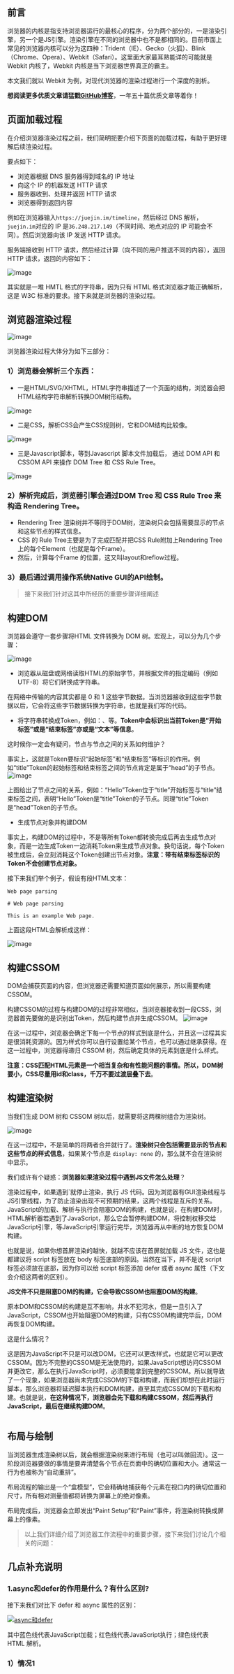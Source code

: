 ## 前言

浏览器的内核是指支持浏览器运行的最核心的程序，分为两个部分的，一是渲染引擎，另一个是JS引擎。渲染引擎在不同的浏览器中也不是都相同的。目前市面上常见的浏览器内核可以分为这四种：Trident（IE）、Gecko（火狐）、Blink（Chrome、Opera）、Webkit（Safari）。这里面大家最耳熟能详的可能就是 Webkit 内核了，Webkit 内核是当下浏览器世界真正的霸主。

本文我们就以 Webkit 为例，对现代浏览器的渲染过程进行一个深度的剖析。

**想阅读更多优质文章请猛戳[GitHub博客](https://github.com/ljianshu/Blog)**，一年五十篇优质文章等着你！

## 页面加载过程

在介绍浏览器渲染过程之前，我们简明扼要介绍下页面的加载过程，有助于更好理解后续渲染过程。

要点如下：

- 浏览器根据 DNS 服务器得到域名的 IP 地址
- 向这个 IP 的机器发送 HTTP 请求
- 服务器收到、处理并返回 HTTP 请求
- 浏览器得到返回内容

例如在浏览器输入`https://juejin.im/timeline`，然后经过 DNS 解析，`juejin.im`对应的 IP 是`36.248.217.149`（不同时间、地点对应的 IP 可能会不同）。然后浏览器向该 IP 发送 HTTP 请求。

服务端接收到 HTTP 请求，然后经过计算（向不同的用户推送不同的内容），返回 HTTP 请求，返回的内容如下：

![image](https://camo.githubusercontent.com/df6a6a160f52f6c4a443729e2b32876ca189acee/68747470733a2f2f757365722d676f6c642d63646e2e786974752e696f2f323031392f342f312f313639643437636265303365303130333f773d36383426683d31363826663d706e6726733d3831343836)

其实就是一堆 HMTL 格式的字符串，因为只有 HTML 格式浏览器才能正确解析，这是 W3C 标准的要求。接下来就是浏览器的渲染过程。

## 浏览器渲染过程

![image](https://camo.githubusercontent.com/2f8e4192ed63300d9c1d508c6936b8cda5f9fb3b/68747470733a2f2f757365722d676f6c642d63646e2e786974752e696f2f323031382f31322f32372f313637663035373730346239346630383f773d37303526683d32323726663d706e6726733d313630323734)

浏览器渲染过程大体分为如下三部分：

### 1）浏览器会解析三个东西：

- 一是HTML/SVG/XHTML，HTML字符串描述了一个页面的结构，浏览器会把HTML结构字符串解析转换DOM树形结构。

![image](https://camo.githubusercontent.com/72638d26319a92d5bc728a15d72eecb409aabceb/68747470733a2f2f757365722d676f6c642d63646e2e786974752e696f2f323031392f332f33312f313639643437303433376136633135613f773d35383726683d31313026663d67696626733d3938323337)

- 二是CSS，解析CSS会产生CSS规则树，它和DOM结构比较像。

![image](https://camo.githubusercontent.com/73b3a71dc3ae11960dbbd30e5e44cdd53dc2eec4/68747470733a2f2f757365722d676f6c642d63646e2e786974752e696f2f323031392f332f33312f313639643437386130663462643136633f773d36363426683d31343626663d706e6726733d3332383833)

- 三是Javascript脚本，等到Javascript 脚本文件加载后， 通过 DOM API 和 CSSOM API 来操作 DOM Tree 和 CSS Rule Tree。

![image](https://camo.githubusercontent.com/a2de367e10d26912b98a4206dda0f9eb847d65c5/68747470733a2f2f757365722d676f6c642d63646e2e786974752e696f2f323031392f332f33312f313639643437383065306133666134343f773d35373926683d31393726663d67696626733d313434303837)

### 2）解析完成后，浏览器引擎会通过DOM Tree 和 CSS Rule Tree 来构造 Rendering Tree。

- Rendering Tree 渲染树并不等同于DOM树，渲染树只会包括需要显示的节点和这些节点的样式信息。
- CSS 的 Rule Tree主要是为了完成匹配并把CSS Rule附加上Rendering Tree上的每个Element（也就是每个Frame）。
- 然后，计算每个Frame 的位置，这又叫layout和reflow过程。

### 3）最后通过调用操作系统Native GUI的API绘制。

> 接下来我们针对这其中所经历的重要步骤详细阐述

## 构建DOM

浏览器会遵守一套步骤将HTML 文件转换为 DOM 树。宏观上，可以分为几个步骤：

![image](https://camo.githubusercontent.com/e822a98473c50727f4f2ef46ed2dc1f79d9113b8/68747470733a2f2f757365722d676f6c642d63646e2e786974752e696f2f323031382f31322f32382f313637663532363266356430616164643f773d36323326683d383826663d706e6726733d3330383134)

- 浏览器从磁盘或网络读取HTML的原始字节，并根据文件的指定编码（例如 UTF-8）将它们转换成字符串。

在网络中传输的内容其实都是 0 和 1 这些字节数据。当浏览器接收到这些字节数据以后，它会将这些字节数据转换为字符串，也就是我们写的代码。

- 将字符串转换成Token，例如：、等。**Token中会标识出当前Token是“开始标签”或是“结束标签”亦或是“文本”等信息**。

这时候你一定会有疑问，节点与节点之间的关系如何维护？

事实上，这就是Token要标识“起始标签”和“结束标签”等标识的作用。例如“title”Token的起始标签和结束标签之间的节点肯定是属于“head”的子节点。
![image](https://camo.githubusercontent.com/11a9f3294c5bdcec6a2de1e382b24cc10684b614/68747470733a2f2f757365722d676f6c642d63646e2e786974752e696f2f323031382f31322f32382f313637663534613463653134396130353f773d36373126683d31363826663d706e6726733d3533313535)

上图给出了节点之间的关系，例如：“Hello”Token位于“title”开始标签与“title”结束标签之间，表明“Hello”Token是“title”Token的子节点。同理“title”Token是“head”Token的子节点。

- 生成节点对象并构建DOM

事实上，构建DOM的过程中，不是等所有Token都转换完成后再去生成节点对象，而是一边生成Token一边消耗Token来生成节点对象。换句话说，每个Token被生成后，会立刻消耗这个Token创建出节点对象。**注意：带有结束标签标识的Token不会创建节点对象。**

接下来我们举个例子，假设有段HTML文本：

    Web page parsing
    
    # Web page parsing
    
    This is an example Web page.
    
    

上面这段HTML会解析成这样：

![image](https://camo.githubusercontent.com/e74e3c5913a32c7a899c669db06011e14aa3a8b0/68747470733a2f2f757365722d676f6c642d63646e2e786974752e696f2f323031382f31322f32382f313637663532326534643463356532623f773d34363826683d33303826663d706e6726733d313230393137)

## 构建CSSOM

DOM会捕获页面的内容，但浏览器还需要知道页面如何展示，所以需要构建CSSOM。

构建CSSOM的过程与构建DOM的过程非常相似，当浏览器接收到一段CSS，浏览器首先要做的是识别出Token，然后构建节点并生成CSSOM。
![image](https://camo.githubusercontent.com/0862f8004183487181f1fdf9f4c59a8b54075882/68747470733a2f2f757365722d676f6c642d63646e2e786974752e696f2f323031382f31322f32382f313637663535616162616364346261633f773d36373926683d383526663d706e6726733d3332393736)

在这一过程中，浏览器会确定下每一个节点的样式到底是什么，并且这一过程其实是很消耗资源的。因为样式你可以自行设置给某个节点，也可以通过继承获得。在这一过程中，浏览器得递归 CSSOM 树，然后确定具体的元素到底是什么样式。

**注意：CSS匹配HTML元素是一个相当复杂和有性能问题的事情。所以，DOM树要小，CSS尽量用id和class，千万不要过渡层叠下去**。

## 构建渲染树

当我们生成 DOM 树和 CSSOM 树以后，就需要将这两棵树组合为渲染树。

![image](https://camo.githubusercontent.com/ae6a6d492332cd6332144f8e6c924d1197e26f7e/68747470733a2f2f757365722d676f6c642d63646e2e786974752e696f2f323031382f31322f32382f313637663536353235323166656132663f773d36383926683d33323726663d706e6726733d313235303739)

在这一过程中，不是简单的将两者合并就行了。**渲染树只会包括需要显示的节点和这些节点的样式信息**，如果某个节点是 `display: none` 的，那么就不会在渲染树中显示。

我们或许有个疑惑：**浏览器如果渲染过程中遇到JS文件怎么处理**？

渲染过程中，如果遇到`</code>就停止渲染，执行 JS 代码。因为浏览器有GUI渲染线程与JS引擎线程，为了防止渲染出现不可预期的结果，这两个线程是互斥的关系。JavaScript的加载、解析与执行会阻塞DOM的构建，也就是说，在构建DOM时，HTML解析器若遇到了JavaScript，那么它会暂停构建DOM，将控制权移交给JavaScript引擎，等JavaScript引擎运行完毕，浏览器再从中断的地方恢复DOM构建。</p>
<p>也就是说，如果你想首屏渲染的越快，就越不应该在首屏就加载 JS 文件，这也是都建议将 script 标签放在 body 标签底部的原因。当然在当下，并不是说 script 标签必须放在底部，因为你可以给 script 标签添加 defer 或者 async 属性（下文会介绍这两者的区别）。</p>
<p><strong>JS文件不只是阻塞DOM的构建，它会导致CSSOM也阻塞DOM的构建</strong>。</p>
<p>原本DOM和CSSOM的构建是互不影响，井水不犯河水，但是一旦引入了JavaScript，CSSOM也开始阻塞DOM的构建，只有CSSOM构建完毕后，DOM再恢复DOM构建。</p>
<p>这是什么情况？</p>
<p>这是因为JavaScript不只是可以改DOM，它还可以更改样式，也就是它可以更改CSSOM。因为不完整的CSSOM是无法使用的，如果JavaScript想访问CSSOM并更改它，那么在执行JavaScript时，必须要能拿到完整的CSSOM。所以就导致了一个现象，如果浏览器尚未完成CSSOM的下载和构建，而我们却想在此时运行脚本，那么浏览器将延迟脚本执行和DOM构建，直至其完成CSSOM的下载和构建。也就是说，<strong>在这种情况下，浏览器会先下载和构建CSSOM，然后再执行JavaScript，最后在继续构建DOM</strong>。</p>
<p><a target="_blank" rel="noopener noreferrer" href="https://camo.githubusercontent.com/13fc7d779004098ba4568b81920da5857a8b5ec7/68747470733a2f2f757365722d676f6c642d63646e2e786974752e696f2f323031392f342f322f313639646562646430396565636361613f773d36383926683d32303926663d706e6726733d3531333132"><img src="https://camo.githubusercontent.com/13fc7d779004098ba4568b81920da5857a8b5ec7/68747470733a2f2f757365722d676f6c642d63646e2e786974752e696f2f323031392f342f322f313639646562646430396565636361613f773d36383926683d32303926663d706e6726733d3531333132" alt data-canonical-src="https://user-gold-cdn.xitu.io/2019/4/2/169debdd09eeccaa?w=689&h=209&f=png&s=51312" style="max-width:100%;"></a></p>
<h2>布局与绘制</h2>
<p>当浏览器生成渲染树以后，就会根据渲染树来进行布局（也可以叫做回流）。这一阶段浏览器要做的事情是要弄清楚各个节点在页面中的确切位置和大小。通常这一行为也被称为“自动重排”。</p>
<p>布局流程的输出是一个“盒模型”，它会精确地捕获每个元素在视口内的确切位置和尺寸，所有相对测量值都将转换为屏幕上的绝对像素。</p>
<p>布局完成后，浏览器会立即发出“Paint Setup”和“Paint”事件，将渲染树转换成屏幕上的像素。</p>
<blockquote>
<p>以上我们详细介绍了浏览器工作流程中的重要步骤，接下来我们讨论几个相关的问题：</p>
</blockquote>
<h2>几点补充说明</h2>
<h3>1.async和defer的作用是什么？有什么区别?</h3>
<p>接下来我们对比下 defer 和 async 属性的区别：</p>
<p><a target="_blank" rel="noopener noreferrer" href="https://camo.githubusercontent.com/78835bfd6ba8899decaabec54b713bced79907c2/68747470733a2f2f757365722d676f6c642d63646e2e786974752e696f2f323031382f362f31362f313634303635366537303736356163373f773d36383926683d31313226663d6a70656726733d3136383935"><img src="https://camo.githubusercontent.com/78835bfd6ba8899decaabec54b713bced79907c2/68747470733a2f2f757365722d676f6c642d63646e2e786974752e696f2f323031382f362f31362f313634303635366537303736356163373f773d36383926683d31313226663d6a70656726733d3136383935" alt="async和defer" data-canonical-src="https://user-gold-cdn.xitu.io/2018/6/16/1640656e70765ac7?w=689&h=112&f=jpeg&s=16895" style="max-width:100%;"></a></p>
<p>其中蓝色线代表JavaScript加载；红色线代表JavaScript执行；绿色线代表 HTML 解析。</p>
<h3>1）情况1<code><script src="script.js">`

没有 defer 或 async，浏览器会立即加载并执行指定的脚本，也就是说不等待后续载入的文档元素，读到就加载并执行。

### 2）情况2  (**异步下载**)

async 属性表示异步执行引入的 JavaScript，与 defer 的区别在于，如果已经加载好，就会开始执行——无论此刻是 HTML 解析阶段还是 DOMContentLoaded 触发之后。需要注意的是，这种方式加载的 JavaScript 依然会阻塞 load 事件。换句话说，async-script 可能在 DOMContentLoaded 触发之前或之后执行，但一定在 load 触发之前执行。

### 3）情况3 (**延迟执行**)

defer 属性表示延迟执行引入的 JavaScript，即这段 JavaScript 加载时 HTML 并未停止解析，这两个过程是并行的。整个 document 解析完毕且 defer-script 也加载完成之后（这两件事情的顺序无关），会执行所有由 defer-script 加载的 JavaScript 代码，然后触发 DOMContentLoaded 事件。

defer 与相比普通 script，有两点区别：**载入 JavaScript 文件时不阻塞 HTML 的解析，执行阶段被放到 HTML 标签解析完成之后。

在加载多个JS脚本的时候，async是无顺序的加载，而defer是有顺序的加载。**

### 2.为什么操作 DOM 慢

把 DOM 和 JavaScript 各自想象成一个岛屿，它们之间用收费桥梁连接。——《高性能 JavaScript》

JS 是很快的，在 JS 中修改 DOM 对象也是很快的。在JS的世界里，一切是简单的、迅速的。但 DOM 操作并非 JS 一个人的独舞，而是两个模块之间的协作。

因为 DOM 是属于渲染引擎中的东西，而 JS 又是 JS 引擎中的东西。当我们用 JS 去操作 DOM 时，本质上是 JS 引擎和渲染引擎之间进行了“跨界交流”。这个“跨界交流”的实现并不简单，它依赖了桥接接口作为“桥梁”（如下图）。

![image](https://camo.githubusercontent.com/893b42df58916e5f473947f19db42ce3931b4188/68747470733a2f2f757365722d676f6c642d63646e2e786974752e696f2f323031392f342f332f313639653364633063346134333866643f773d35373826683d31383826663d706e6726733d3431323633)

过“桥”要收费——这个开销本身就是不可忽略的。我们每操作一次 DOM（不管是为了修改还是仅仅为了访问其值），都要过一次“桥”。过“桥”的次数一多，就会产生比较明显的性能问题。因此“减少 DOM 操作”的建议，并非空穴来风。

### 3.你真的了解回流和重绘吗

渲染的流程基本上是这样（如下图黄色的四个步骤）：1.计算CSS样式  2.构建Render Tree  3.Layout – 定位坐标和大小  4.正式开画
![image](https://camo.githubusercontent.com/1a81ec348a720a4e1682432accc800e5a215106e/68747470733a2f2f757365722d676f6c642d63646e2e786974752e696f2f323031382f31322f32382f313637663036386534646536633763653f773d37313326683d31393526663d706e6726733d313433383132)

注意：上图流程中有很多连接线，这表示了Javascript动态修改了DOM属性或是CSS属性会导致重新Layout，但有些改变不会重新Layout，就是上图中那些指到天上的箭头，比如修改后的CSS rule没有被匹配到元素。

这里重要要说两个概念，一个是Reflow，另一个是Repaint

- 重绘：当我们对 DOM 的修改导致了样式的变化、却并未影响其几何属性（比如修改了颜色或背景色）时，浏览器不需重新计算元素的几何属性、直接为该元素绘制新的样式（跳过了上图所示的回流环节）。
- 回流：当我们对 DOM 的修改引发了 DOM 几何尺寸的变化（比如修改元素的宽、高或隐藏元素等）时，浏览器需要重新计算元素的几何属性（其他元素的几何属性和位置也会因此受到影响），然后再将计算的结果绘制出来。这个过程就是回流（也叫重排）

我们知道，当网页生成的时候，至少会渲染一次。在用户访问的过程中，还会不断重新渲染。重新渲染会重复回流+重绘或者只有重绘。
**回流必定会发生重绘，重绘不一定会引发回流**。重绘和回流会在我们设置节点样式时频繁出现，同时也会很大程度上影响性能。回流所需的成本比重绘高的多，改变父节点里的子节点很可能会导致父节点的一系列回流。

### 1）常见引起回流属性和方法

任何会改变元素几何信息(元素的位置和尺寸大小)的操作，都会触发回流，

- 添加或者删除可见的DOM元素；
- 元素尺寸改变——边距、填充、边框、宽度和高度
- 内容变化，比如用户在input框中输入文字
- 浏览器窗口尺寸改变——resize事件发生时
- 计算 offsetWidth 和 offsetHeight 属性
- 设置 style 属性的值

### 2）常见引起重绘属性和方法

![image](https://camo.githubusercontent.com/3a47ae7448b98eb5bf0152af6c0816b1ff103bb6/68747470733a2f2f757365722d676f6c642d63646e2e786974752e696f2f323031392f312f312f313638303964386536343832623831333f773d35353426683d32333526663d706e6726733d3132303735)

### 3）如何减少回流、重绘

- 使用 transform 替代 top
- 使用 visibility 替换 display: none ，因为前者只会引起重绘，后者会引发回流（改变了布局）
- 不要把节点的属性值放在一个循环里当成循环里的变量。

    for(let i = 0; i < 1000; i++) {
        // 获取 offsetTop 会导致回流，因为需要去获取正确的值
        console.log(document.querySelector('.test').style.offsetTop)
    }
    

- 不要使用 table 布局，可能很小的一个小改动会造成整个 table 的重新布局
- 动画实现的速度的选择，动画速度越快，回流次数越多，也可以选择使用 requestAnimationFrame
- CSS 选择符从右往左匹配查找，避免节点层级过多
- 将频繁重绘或者回流的节点设置为图层，图层能够阻止该节点的渲染行为影响别的节点。比如对于 video 标签来说，浏览器会自动将该节点变为图层。

## 性能优化策略

基于上面介绍的浏览器渲染原理，DOM 和 CSSOM 结构构建顺序，初始化可以对页面渲染做些优化，提升页面性能。

- JS优化： `</code> 标签加上 defer属性 和 async属性 用于在不阻塞页面文档解析的前提下，控制脚本的下载和执行。
<ul>
<li>defer属性： 用于开启新的线程下载脚本文件，并使脚本在文档解析完成后执行。</li>
<li>async属性： HTML5新增属性，用于异步下载脚本文件，下载完毕立即解释执行代码。</li>
</ul>
</li>
<li>CSS优化： <code><link></code> 标签的 rel属性 中的属性值设置为 preload 能够让你在你的HTML页面中可以指明哪些资源是在页面加载完成后即刻需要的,最优的配置加载顺序，提高渲染性能</li>
</ul>
<h2>总结</h2>
<p>综上所述，我们得出这样的结论：</p>
<ul>
<li>浏览器工作流程：构建DOM -> 构建CSSOM -> 构建渲染树 -> 布局 -> 绘制。</li>
<li>CSSOM会阻塞渲染，只有当CSSOM构建完毕后才会进入下一个阶段构建渲染树。</li>
<li>通常情况下DOM和CSSOM是并行构建的，但是当浏览器遇到一个不带defer或async属性的script标签时，DOM构建将暂停，如果此时又恰巧浏览器尚未完成CSSOM的下载和构建，由于JavaScript可以修改CSSOM，所以需要等CSSOM构建完毕后再执行JS，最后才重新DOM构建。</li>
</ul>
<p>欢迎关注公众号：<strong>前端工匠</strong>，你的成长我们一起见证！<br>
<a target="_blank" rel="noopener noreferrer" href="https://camo.githubusercontent.com/e3b83d6fc65d52adf1615788e9aadadc1a88e5b5/68747470733a2f2f757365722d676f6c642d63646e2e786974752e696f2f323031392f332f392f313639363138646536346335343736383f773d3131373926683d33373226663d706e6726733d353333313734"><img src="https://camo.githubusercontent.com/e3b83d6fc65d52adf1615788e9aadadc1a88e5b5/68747470733a2f2f757365722d676f6c642d63646e2e786974752e696f2f323031392f332f392f313639363138646536346335343736383f773d3131373926683d33373226663d706e6726733d353333313734" alt data-canonical-src="https://user-gold-cdn.xitu.io/2019/3/9/169618de64c54768?w=1179&h=372&f=png&s=533174" style="max-width:100%;"></a></p>
<h2>参考文章</h2>
<ul>
<li><a href="https://segmentfault.com/q/1010000000640869" rel="nofollow">async 和 defer 的区别 | SegmentFault</a></li>
<li><a href="https://coolshell.cn/articles/9666.html" rel="nofollow">浏览器的渲染原理简介</a></li>
<li><a href="https://juejin.im/book/5bdc715fe51d454e755f75ef/section/5c024ecbf265da616a476638" rel="nofollow">前端面试之道</a></li>
<li><a href="https://mp.weixin.qq.com/s?__biz=MzA5NzkwNDk3MQ==&mid=2650588806&idx=1&sn=408a54e7c8102fd6944c9a40b119015a&chksm=8891d6a2bfe65fb42f493fe9a4dab672dd7e440f31e753196cee0cfbc6696e4f8dd3a669e040&mpshare=1&scene=1&srcid=1228ZrXsmbZKcgCSu7zTVDwy#" rel="nofollow">关键渲染路径</a></li>
<li><a href="https://juejin.im/book/5b936540f265da0a9624b04b/section/5bac3a4df265da0aa81c043c" rel="nofollow">前端性能优化原理与实践</a></li>
<li><a href="https://juejin.im/book/5c47343bf265da612b13e5c0/section/5c4737375188255de8397ae3" rel="nofollow">由入门到专家：前端全链路开发实践手册</a></li>
<li><a href="https://juejin.im/book/5a8f9ddcf265da4e9f6fb959/section/5a8f9f7bf265da4e82635e46" rel="nofollow">Web 前端面试指南与高频考题解析</a></li>
</ul>
      </td><td class="d-block comment-body markdown-body  js-comment-body">
          <p>引申一下事件循环EventLoop</p>
      </td><td class="d-block comment-body markdown-body  js-comment-body">
          <p>不错。深入浅出。</p>
      </td><td class="d-block comment-body markdown-body  js-comment-body">
          <blockquote>
<p>不错。深入浅出。</p>
</blockquote>
<p>最近觉得不满意，这篇重新改写，敬请期待！</p>
      </td><td class="d-block comment-body markdown-body  js-comment-body">
          <blockquote>
<p>不错。深入浅出。</p>
</blockquote>
<p>今天重新更新了</p>
      </td><td class="d-block comment-body markdown-body  js-comment-body">
          <p>请问一下，比如用户在input框中输入文字，会造成整个页面的回流吗？还是局部的？</p>
      </td><td class="d-block comment-body markdown-body  js-comment-body">
          <p>很详细，棒棒哒！</p>
      </td><td class="d-block comment-body markdown-body  js-comment-body">
          <p>window.onload事件是发生在哪个阶段,就是页面加载完成在哪个阶段,为什么有时可以访问dom节点但页面空白</p>
      </td><td class="d-block comment-body markdown-body  js-comment-body">
          <p>干货满满</p>
      </td><td class="d-block comment-body markdown-body  js-comment-body">
          <p>DOM树，规则树构建不是在渲染线程吗，那个图里的规则树构建的时候是怎么做到同时解析script文件的？JS解析难道不在JS引擎线程？</p>
      </td><td class="d-block comment-body markdown-body  js-comment-body">
          <p>想请教一下浏览器如何可以得知发生了回流事件</p>
      </td><td class="d-block comment-body markdown-body  js-comment-body">
          <p>有没有文章是讲 浏览器 如何解析React写的html，css，js的？全部都写在了一起<br>
难道是加载了哪个组件就加载这个组件的js和css？</p>
      </td>`